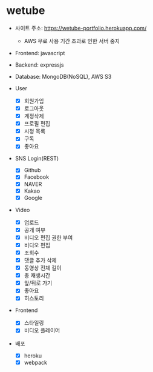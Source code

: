 # wetube

- 사이트 주소: https://wetube-portfolio.herokuapp.com/
  - AWS 무료 사용 기간 초과로 인한 서버 중지

- Frontend: javascript
- Backend: expressjs
- Database: MongoDB(NoSQL), AWS S3
- User
  - [x] 회원가입
  - [x] 로그아웃
  - [x] 계정삭제
  - [x] 프로필 편집
  - [x] 시청 목록
  - [x] 구독
  - [x] 좋아요
- SNS Login(REST)
  - [x] Github
  - [x] Facebook
  - [x] NAVER
  - [x] Kakao
  - [x] Google
- Video
  - [x] 업로드
  - [x] 공개 여부
  - [x] 비디오 편집 권한 부여
  - [x] 비디오 편집
  - [x] 조회수
  - [x] 댓글 추가 삭제
  - [x] 동영상 전체 길이
  - [x] 총 재생시간
  - [x] 앞/뒤로 가기
  - [x] 좋아요
  - [x] 히스토리
- Frontend
  - [x] 스타일링
  - [x] 비디오 플레이어
- 배포
  - [x] heroku
  - [x] webpack
